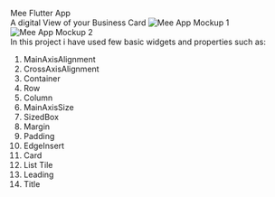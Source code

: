 Mee Flutter App
<br>
A digital View of your Business Card
![Mee App Mockup 1](https://user-images.githubusercontent.com/56164789/120205622-cba53300-c247-11eb-939d-acf0309d7da4.png)
![Mee App Mockup 2](https://user-images.githubusercontent.com/56164789/120205647-d233aa80-c247-11eb-9a6d-4b8a9fce96fb.png)
<br>
In this project i have used few basic widgets and properties such as:
1. MainAxisAlignment
2. CrossAxisAlignment
3. Container
4. Row
5. Column
6. MainAxisSize
7. SizedBox
8. Margin
9. Padding
10. EdgeInsert
11. Card
12. List Tile
13. Leading
14. Title
